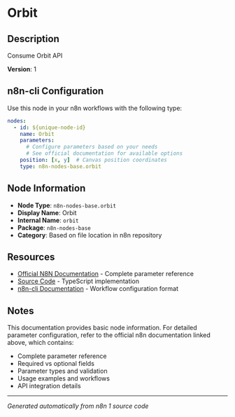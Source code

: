 # Orbit

## Description

Consume Orbit API

**Version**: 1

## n8n-cli Configuration

Use this node in your n8n workflows with the following type:

```yaml
nodes:
  - id: ${unique-node-id}
    name: Orbit
    parameters:
      # Configure parameters based on your needs
      # See official documentation for available options
    position: [x, y]  # Canvas position coordinates
    type: n8n-nodes-base.orbit
```

## Node Information

- **Node Type**: `n8n-nodes-base.orbit`
- **Display Name**: Orbit
- **Internal Name**: `orbit`
- **Package**: `n8n-nodes-base`
- **Category**: Based on file location in n8n repository

## Resources

- [Official N8N Documentation](https://docs.n8n.io/integrations/builtin/app-nodes/n8n-nodes-base.orbit/) - Complete parameter reference
- [Source Code](https://github.com/n8n-io/n8n/blob/master/packages/nodes-base/nodes/Orbit/Orbit.node.ts) - TypeScript implementation
- [n8n-cli Documentation](https://github.com/edenreich/n8n-cli) - Workflow configuration format

## Notes

This documentation provides basic node information. For detailed parameter configuration, 
refer to the official n8n documentation linked above, which contains:

- Complete parameter reference
- Required vs optional fields
- Parameter types and validation
- Usage examples and workflows
- API integration details

---
*Generated automatically from n8n 1 source code*

